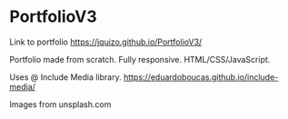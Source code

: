 # PortfolioV3
Link to portfolio
https://jquizo.github.io/PortfolioV3/

Portfolio made from scratch. Fully responsive. HTML/CSS/JavaScript.


Uses @ Include Media library.
https://eduardoboucas.github.io/include-media/

Images from unsplash.com

